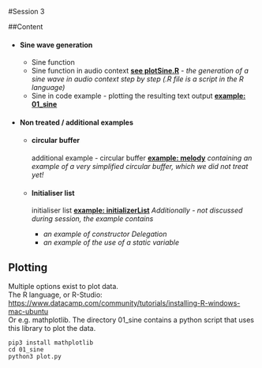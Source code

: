 #Session 3

##Content

* #### Sine wave generation
  * Sine function  
  * Sine function in audio context
  <u>**see plotSine.R**</u> - _the generation of a sine wave in audio context step by step (.R file is a script in the R language)_
  * Sine in code example - plotting the resulting text output
  <u>**example: 01_sine**</u>

* #### Non treated / additional examples
  
  * #### circular buffer
    additional example - circular buffer
    <u>**example: melody**</u>
    _containing an example of a very simplified circular buffer, which we did not treat yet!_

  * #### Initialiser list
    initialiser list
    <u>**example: initializerList**</u>
    _Additionally - not discussed during session, the example contains_
    * _an example of constructor Delegation_
    * _an example of the use of a static variable_


## Plotting
Multiple options exist to plot data.
</br>
The R language, or R-Studio:
https://www.datacamp.com/community/tutorials/installing-R-windows-mac-ubuntu
</br>
Or e.g. mathplotlib.
The directory 01_sine contains a python script that uses this library to plot the data.

```
pip3 install mathplotlib
cd 01_sine
python3 plot.py
```
</br>
